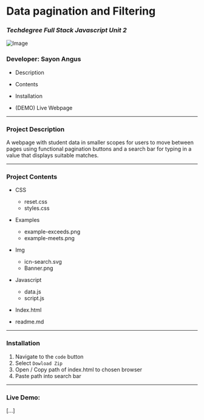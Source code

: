 # **Data pagination and Filtering**

### _Techdegree Full Stack Javascript Unit 2_
![Image](https://github.com/mutedCyan/Data-pagination-and-filtering/tree/master/img/Banner.png "Data Pagination Banner")
### Developer: Sayon Angus

*   Description

*   Contents

*   Installation

*   (DEMO) Live Webpage

---

### **Project Description**

<p>A webpage with student data
 in smaller scopes for users to move
between pages using functional pagination
buttons and a search bar for typing in a value
that displays suitable matches. </p>

---
### **Project Contents**

*   CSS

    *   reset.css
    *   styles.css

*   Examples

    *   example-exceeds.png
    *   example-meets.png
*   Img

    *  icn-search.svg 
    *  Banner.png
*   Javascript

    *   data.js
    *   script.js

*   Index.html

*   readme.md

---

### **Installation**

1.  Navigate to the `code` button
2.  Select `Dowload Zip`
3.  Open / Copy path of index.html to chosen browser
4.  Paste path into search bar

---
### Live Demo:
[...]